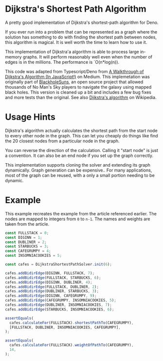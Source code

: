 # Dijkstra's Shortest Path Algorithm

A pretty good implementation of Dijkstra's shortest-path algorithm for Deno.

If you ever run into a problem that can be represented as a graph where the solution has something to do with finding the shortest path between nodes, this algorithm is magical. It is well worth the time to learn how to use it.

This implementation of Dijkstra'a algorithm is able to process large in-memory graphs. It will perform
reasonably well even when the number of edges is in the millions. The performance is `O(n*log(n)).

This code was adapted from Typescript/Deno from
[A Walkthrough of Dijkstra's Algorithm (In JavaScript!)](https://medium.com/@adriennetjohnson/a-walkthrough-of-dijkstras-algorithm-in-javascript-e94b74192026)
on Medium. This implemetation was originally part of
[BlackholeSuns](https://github.com/j50n/blackholesuns), an open source project
that allowed thousands of No Man's Sky players to navigate the galaxy using
mapped black holes. This version is cleaned up a bit and includes a few bug fixes and more tests than the original. See also
[Dijkstra's algorithm](https://en.wikipedia.org/wiki/Dijkstra%27s_algorithm) on
Wikipedia.

# Usage Hints

Dijkstra's algorithm actually calculates the shortest path from the start node to every other node in the graph. This can let you cheaply do things like find the 20 closest nodes from a particular node in the graph. 

You can reverse the direction of the calculation. Calling it "start node" is just a convention. It can also be an end node if you set up the graph correctly.

This implementation supports cloning the solver and extending its graph dynamically. Graph generation can be expensive.. For many applications, most of the graph can be reused, with a only a small portion needing to be dynamic. 

# Example

This example recreates the example from the article referenced earlier. The
nodes are mapped to integers from `0` to `n-1`. The names and weights are taken
from the article.

```ts
const FULLSTACK = 0;
const DIGINN = 1;
const DUBLINER = 2;
const STARBUCKS = 3;
const CAFEGRUMPY = 4;
const INSOMNIACOOKIES = 5;

const cafes = DijkstraShortestPathSolver.init(6);

cafes.addBidirEdge(DIGINN, FULLSTACK, 7);
cafes.addBidirEdge(FULLSTACK, STARBUCKS, 6);
cafes.addBidirEdge(DIGINN, DUBLINER, 4);
cafes.addBidirEdge(FULLSTACK, DUBLINER, 2);
cafes.addBidirEdge(DUBLINER, STARBUCKS, 3);
cafes.addBidirEdge(DIGINN, CAFEGRUMPY, 9);
cafes.addBidirEdge(CAFEGRUMPY, INSOMNIACOOKIES, 5);
cafes.addBidirEdge(DUBLINER, INSOMNIACOOKIES, 7);
cafes.addBidirEdge(STARBUCKS, INSOMNIACOOKIES, 6);

assertEquals(
  cafes.calculateFor(FULLSTACK).shortestPathTo(CAFEGRUMPY),
  [FULLSTACK, DUBLINER, INSOMNIACOOKIES, CAFEGRUMPY],
);

assertEquals(
  cafes.calculateFor(FULLSTACK).weightOfPathTo(CAFEGRUMPY),
  14,
);
```
